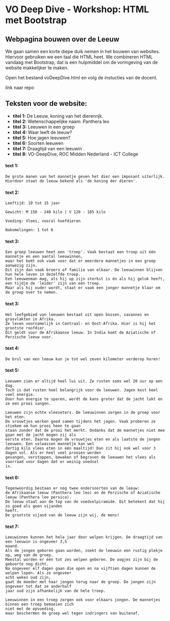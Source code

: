# VO Deep Dive - Workshop: HTML met Bootstrap

## Webpagina bouwen over de Leeuw
We gaan samen een korte diepe duik nemen in het bouwen van websites. Hiervoor gebruiken we een taal die HTML heet.
We combineren HTML vandaag met Bootstrap, dat is een hulpmiddel om de vormgeving van de website makkelijker te maken.

Open het bestand voDeepDive.html en volg de instucties van de docent.




link naar repo


## Teksten voor de website:

- **titel 1:** De Leeuw, koning van het dierenrijk.
- **titel 2:** Wetenschappelijke naam: Panthera leo
- **titel 3:** Leeuwen in een groep
- **titel 4:** Waar leeft de leeuw?
- **titel 5:** Hoe jagen leeuwen?
- **titel 6:** Soorten leeuwen
- **titel 7:** Draagtijd van een leeuwin
- **titel 8:** VO-DeepDive, ROC Midden Nederland - ICT College


#### text 1:

```De leeuw is een roofdier uit de familie der katachtigen.
De grote manen van het mannetje geven het dier een imposant uiterlijk.
Hierdoor staat de leeuw bekend als 'de koning der dieren'.
```

#### text 2:

```
Leeftijd: 10 tot 15 jaar

Gewicht: M 150 - 240 kilo | V 120 - 185 kilo

Voeding: Vlees, vooral hoefdieren

Nakomelingen: 1 tot 6
```
#### text 3:

```
Een groep leeuwen heet een 'troep'. Vaak bestaat een troep uit één mannetje en een aantal leeuwinnen,
maar het komt ook vaak voor dat er meerdere mannetjes in een groep aanwezig zijn.
Dit zijn dan vaak broers of familie van elkaar. De leeuwinnen blijven hun hele leven in dezelfde troep.
Een leeuwenman mag, als hij op zijn sterkst is én als hij geluk heeft, een tijdje de 'leider' zijn van een troep.
Maar als hij ouder wordt, staat er vaak een jonger mannetje klaar om de groep over te nemen.				
```
#### text 3:

```
Het leefgebied van leeuwen bestaat uit open bossen, savannes en grasvlakten in Afrika.
Ze leven voornamelijk in Centraal- en Oost-Afrika. Hier is hij het grootste roofdier.
Dit geldt voor de Afrikaanse leeuw. In India komt de Aziatische of Perzische leeuw voor.				
```
#### text 4:

```
De brul van een leeuw kun je tot wel zeven kilometer verderop horen!				
```
#### text 5:

```
Leeuwen zien er altijd heel lui uit. Ze rusten soms wel 20 uur op een dag.
Toch is dat rusten heel belangrijk voor de leeuwen. Jagen kost heel veel energie.
Door hun energie te sparen, wordt de kans groter dat de jacht lukt en ze een prooi vangen.

Leeuwen zijn echte vleeseters. De leeuwinnen zorgen in de groep voor het eten.
De vrouwtjes werken goed samen tijdens het jagen. Vaak proberen ze stiekem om hun prooi heen te gaan
staan zonder dat de prooi het merkt. Ondanks dat de mannetjes niet mee gaan met de jacht mogen zij als
eerste eten. Daarna mogen de vrouwtjes eten en als laatste de jongen leeuwen. Een volwassen mannetje kan wel
dertig kilo vlees eten in één maaltijd! Dan zit hij ook wel voor 3 dagen vol. Als er heel veel prooien worden
gevangen, verstoppen, bewaken of begraven de leeuwen het vlees als voorraad voor dagen dat er weinig voedsel
is.
```
#### text 6:

```
Tegenwoordig bestaan er nog twee ondersoorten van de leeuw:
de Afrikaanse leeuw (Panthera leo leo) en de Perzische of Aziatische leeuw (Panthera leo persica).
De leeuw staat aan de top van de voedselpiramide. Dit betekent dat hij zo goed als geen vijanden
heeft.
De grootste vijand van de leeuw zijn wij, de mens!
```
#### text 7:

```
Leeuwinnen kunnen het hele jaar door welpen krijgen. De draagtijd van een leeuwin is ongeveer 3,5
maand.
Als de jongen geboren gaan worden, zoekt de leeuwin een rustig plekje op, weg van de groep.
Meestal worden er één tot zes welpen geboren. De oogjes zijn bij de geboorte nog dicht.
Na ongeveer elf dagen gaan die open en na vijftien dagen kunnen de welpen lopen. Als ze ongeveer
acht weken oud zijn,
gaat de moeder met haar jongen terug naar de groep. De jongen zijn ongeveer tot dat ze anderhalf
jaar oud zijn afhankelijk van de hele troep.

Leeuwinnen in een troep zorgen ook voor elkaars jongen. De mannetjes binnen een troep bemoeien zich
niet met de opvoeding,
maar beschermen de groep wel tegen indringers van buitenaf.
```
